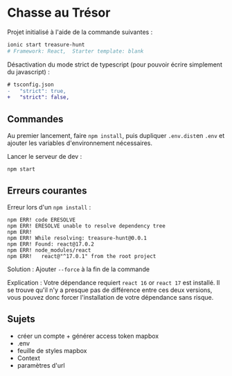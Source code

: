 # Chasse au Trésor

Projet initialisé à l'aide de la commande suivantes :
```sh
ionic start treasure-hunt
# Framework: React,  Starter template: blank
```

Désactivation du mode strict de typescript (pour pouvoir écrire simplement du javascript) :
```diff
# tsconfig.json
-   "strict": true,
+   "strict": false,
```

## Commandes

Au premier lancement, faire `npm install`, puis dupliquer `.env.dist`en `.env` et ajouter les variables d'environnement nécessaires.

Lancer le serveur de dev :
```
npm start
```

## Erreurs courantes 

Erreur lors d'un `npm install` :
```
npm ERR! code ERESOLVE
npm ERR! ERESOLVE unable to resolve dependency tree
npm ERR! 
npm ERR! While resolving: treasure-hunt@0.0.1
npm ERR! Found: react@17.0.2
npm ERR! node_modules/react
npm ERR!   react@"^17.0.1" from the root project
```

Solution : Ajouter  `--force` à la fin de la commande

Explication : Votre dépendance requiert `react 16` or `react 17` est installé. Il se trouve qu'il n'y a presque pas de différence entre ces deux versions, vous pouvez donc forcer l'installation de votre dépendance sans risque.

## Sujets

- créer un compte + générer access token mapbox
- .env
- feuille de styles mapbox
- Context
- paramètres d'url
